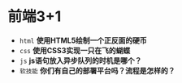 # 前端3+1
- `html` **使用HTML5绘制一个正反面的硬币**
- `css` **使用CSS3实现一只在飞的蝴蝶**
- `js` **js语句放入异步队列的时机是哪个？**
- `软技能` **你们有自己的部署平台吗？流程是怎样的？**

